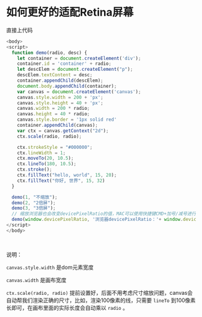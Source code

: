 # 如何更好的适配Retina屏幕

直接上代码


```javascript
<body>
<script>
  function demo(radio, desc) {
    let container = document.createElement('div');
    container.id = 'container' + radio;
    let descElem = document.createElement("p");
    descElem.textContent = desc;
    container.appendChild(descElem);
    document.body.appendChild(container);
    var canvas = document.createElement('canvas');
    canvas.style.width = 200 + 'px';
    canvas.style.height = 40 + 'px';
    canvas.width = 200 * radio;
    canvas.height = 40 * radio;
    canvas.style.border = '1px solid red'
    container.appendChild(canvas);
    var ctx = canvas.getContext("2d");
    ctx.scale(radio, radio);

    ctx.strokeStyle = "#000000";
    ctx.lineWidth = 1;
    ctx.moveTo(20, 10.5);
    ctx.lineTo(180, 10.5);
    ctx.stroke();
    ctx.fillText("hello, world", 15, 20);
    ctx.fillText("你好, 世界", 15, 32)
  }

  demo(1, "不缩放");
  demo(2, "2倍屏");
  demo(3, "3倍屏");
  // 缩放浏览器也会改变devicePixelRatio的值，MAC可以使用快捷键CMD+加号/减号进行缩放
  demo(window.devicePixelRatio, '浏览器devicePixelRatio：'+ window.devicePixelRatio)
</script>
</body>
```

<br/>

说明：

`canvas.style.width` 是dom元素宽度

`canvas.width` 是画布宽度

`ctx.scale(radio, radio)` 提前设置好，后面不用考虑尺寸缩放问题，canvas会自动帮我们渲染正确的尺寸，比如，渲染100像素的线，只需要 `lineTo` 到100像素长即可，在画布里面的实际长度会自动乘以 `radio` 。

